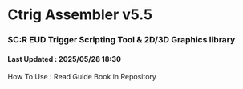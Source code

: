 # Ctrig Assembler v5.5
### SC:R EUD Trigger Scripting Tool & 2D/3D Graphics library
#### Last Updated : 2025/05/28 18:30
How To Use : Read Guide Book in Repository
